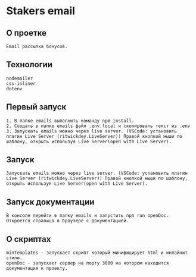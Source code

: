 # Stakers email

## О проетке 
    Email рассылка бонусов.

## Технологии 
    nodemailer
    css-inliner
    dotenv

## Первый запуск
    1. В папке emails выполнить команду npm install.
    2. Создать в папке emails файл .env.local и скопировать текст из .env 
    3. Запускать emails можно через live server. (VSCode: установить плагин Live Server (ritwickdey.LiveServer)) Правой кнопкой мыши по шаблону, открыть используя Live Server(open with Live Server).

## Запуск
    Запускать emails можно через live server. (VSCode: установить плагин Live Server (ritwickdey.LiveServer)) Правой кнопкой мыши по шаблону, открыть используя Live Server(open with Live Server).

## Запуск документации 
    В консоле перейти в папку emails и запустить npm run openDoc. Откроется страница в браузере с документацией.

## О скриптах
    minTemplates - запускает скрипт который минифицирует html и инлайнит стили.
    openDoc - запускает сервер на порту 3000 на котором находится документация к проекту.  
